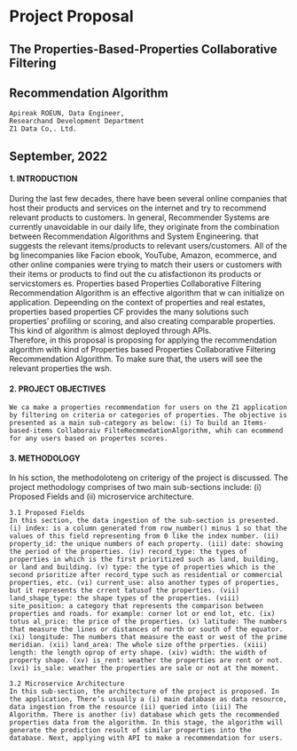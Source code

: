 # Project Proposal

## The Properties-Based-Properties Collaborative Filtering
Recommendation Algorithm
--------------
	Apireak ROEUN, Data Engineer,
	Researchand Development Department
	Z1 Data Co,. Ltd.

## September, 2022


#### 1. INTRODUCTION
During the last few decades, there have been several online companies that host their products and services on the internet and try to recommend relevant products to customers. In general, Recommender Systems are currently unavoidable in our daily life, they originate from the combination between Recommendation Algorithms and System Engineering. that suggests the relevant items/products to relevant users/customers. All of the bg linecompanies like Facion ebook, YouTube, Amazon, ecommerce, and other online companies were trying to match their users or customers with their items or products to find out the cu atisfactionon its products or servicstomers es.
Properties based Properties Collaborative Filtering Recommendation Algorithm is an effective algorithm that w can initialize on application. Depeending on the context of properties and real estates, properties based properties CF provides the many solutions such properties’ profiling or scoring, and also creating comparable properties. This kind of algorithm is almost deployed through APIs.  
	Therefore, in this proposal is proposing for applying the recommendation algorithm with kind of Properties based Properties Collaborative Filtering Recommendation Algorithm. To make sure that, the users will see the relevant properties the wsh. 

#### 2. PROJECT OBJECTIVES

	We ca make a properties recommendation for users on the Z1 application by filtering on criteria or categories of properties. The objective is presented as a main sub-category as below: (i) To build an Items-based-items Collaboraiv FilteRecmmedationAlgorithm, whih can ecommend for any users based on propertes scores.

#### 3. METHODOLOGY
In his sction, the methodoloteng on criterigy of the project is discussed. The project methodology comprises of two main sub-sections include: (i) Proposed Fields and (ii) microservice architecture.

	3.1 Proposed Fields 
	In this section, the data ingestion of the sub-section is presented. (i) index: is a column generated from row_number() minus 1 so that the values of this field representing from 0 like the index number. (ii) property_id: the unique numbers of each property. (iii) date: showing the period of the properties. (iv) record_type: the types of properties in which is the first prioritized such as land, building, or land and building. (v) type: the type of properties which is the second prioritize after record_type such as residential or commercial properties, etc. (vi) current_use: also another types of properties, but it represents the crrent tatusof the properties. (vii) land_shape_type: the shape types of the properties. (viii) site_position: a category that represents the comparison between properties and roads. for example: corner lot or end lot, etc. (ix) totus al_price: the price of the properties. (x) latitude: The numbers that measure the lines or distances of north or south of the equator. (xi) longitude: The numbers that measure the east or west of the prime meridian. (xii) land_area: The whole size ofthe prperties. (xiii) length: the length oprop of erty shape. (xiv) width: the width of property shape. (xv) is_rent: weather the properties are rent or not. (xvi) is_sale: weather the properties are sale or not at the moment. 

	3.2 Microservice Architecture
	In this sub-section, the architecture of the project is proposed. In the application, There’s usually a (i) main database as data resource, data ingestion from the resource (ii) queried into (iii) The Algorithm. There is another (iv) database which gets the recommended properties data from the algorithm. In this stage, the algorithm will generate the prediction result of similar properties into the database. Next, applying with API to make a recommendation for users.